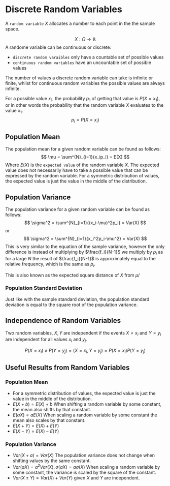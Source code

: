 # Discrete Random Variables
A `random variable` $X$ allocates a number to each point in the the sample space.

$$
X : \Omega \to \mathbb{R}
$$
A randome variable can be continuous or discrete:
* `discrete random varaibles` only have a countable set of possible values
* `continuous random variables` have an uncountable set of possible values

The number of values a discrete random variable can take is infinite or finite, whilst for continuous random variables the possible values are always infinite.

For a possible value $x_1$, the probability $p_1$ of getting that value is $P(X = x_1)$, or in other words the probability that the random variable $X$ evaluates to the value $x_1$.
$$
p_i = P(X = x_i)
$$

## Population Mean
The population mean for a given random variable can be found as follows:
$$
\mu = \sum^{N}_{i=1}{x_ip_i} = E(X)
$$
Where $E(X)$ is the `expected value` of the random variable $X$. The expected value does not necessarily have to take a possible value that can be expressed by the random variable. 
For a symmetric distribution of values, the expected value is just the value in the middle of the distribution.

## Population Variance
The population variance for a given random variable can be found as follows:
$$
\sigma^2 = \sum^{N}_{i=1}{(x_i-\mu)^2p_i} = Var(X)
$$
or
$$
\sigma^2 = \sum^{N}_{i=1}{x_i^2p_i-\mu^2} = Var(X)
$$
This is very similar to the equation of the sample variance, however the only difference is instead of multiplying by $\frac{f_i}{N-1}$ we multiply by $p_i$ as for a large $N$ the result of $\frac{f_i}{N-1}$ is approximately equal to the relative frequency, which is the same as $p_i$.

This is also known as the expected square distance of $X$ from $\mu$/

### Population Standard Deviation
Just like with the sample standard deviation, the population standard deviation is equal to the square root of the population variance.


## Independence of Random Variables
Two random variables, $X,Y$ are independent if the events $X=x_i$ and $Y=y_i$ are independent for all values $x_i$ and $y_j$.

$$
P(X=x_i)\land P(Y=y_j) = (X=x_i,Y=y_j) = P(X=x_i)P(Y=y_j)
$$

## Useful Results from Random Variables
### Population Mean
* For a symmetric distribution of values, the expected value is just the value in the middle of the distribution.
* $E(X+b) = E(X) + b$ When shifting a random variable by some constant, the mean also shifts by that constant.
* $E(aX) =aE(X)$ When scaling a random variable by some constant the mean also scales by that constant. 
* $E(X+Y)=E(X)+E(Y)$
* $E(X-Y)=E(X)-E(Y)$
### Population Variance
* $Var(X+a) = Var(X)$ The population variance does not change when shifting values by the same constant.
* $Var(aX) = a^2Var(X), \sigma(aX)=a\sigma(X)$ When scaling a random variable by some constant, the variance is scaled by the square of the constant.
* $Var(X\pm Y)=Var(X)+Var(Y)$ given $X$ and $Y$ are independent.